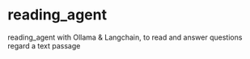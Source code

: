 # reading_agent
reading_agent with Ollama & Langchain, to read and answer questions regard  a text  passage
